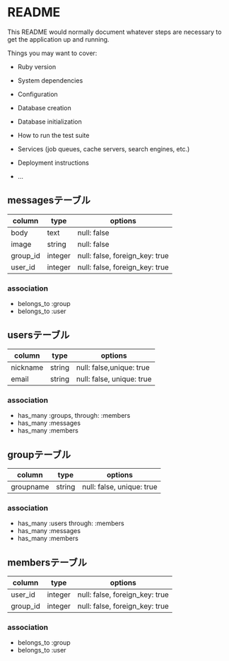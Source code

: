 # README

This README would normally document whatever steps are necessary to get the
application up and running.

Things you may want to cover:

* Ruby version

* System dependencies

* Configuration

* Database creation

* Database initialization

* How to run the test suite

* Services (job queues, cache servers, search engines, etc.)

* Deployment instructions

* ...


## messagesテーブル
|column|type|options|
|------|----|-------|
|body|text|null: false|
|image|string|null: false|
|group_id|integer|null: false, foreign_key: true|
|user_id|integer|null: false, foreign_key: true|

### association
- belongs_to :group
- belongs_to :user


## usersテーブル
|column|type|options|
|------|----|-------|
|nickname|string|null: false,unique: true|
|email|string|null: false, unique: true|

### association
- has_many :groups, through: :members
- has_many :messages
- has_many :members



## groupテーブル
|column|type|options|
|------|----|-------|
|groupname|string|null: false, unique: true|

### association
- has_many :users through: :members
- has_many :messages
- has_many :members



## membersテーブル
|column|type|options|
|------|----|-------|
|user_id|integer|null: false, foreign_key: true|
|group_id|integer|null: false, foreign_key: true|

### association
- belongs_to :group
- belongs_to :user







